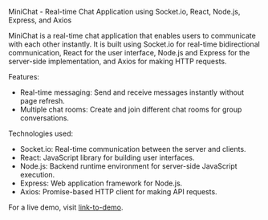 MiniChat - Real-time Chat Application using Socket.io, React, Node.js, Express, and Axios

MiniChat is a real-time chat application that enables users to communicate with each other instantly. It is built using Socket.io for real-time bidirectional communication, React for the user interface, Node.js and Express for the server-side implementation, and Axios for making HTTP requests.

Features:
- Real-time messaging: Send and receive messages instantly without page refresh.
- Multiple chat rooms: Create and join different chat rooms for group conversations.

Technologies used:
- Socket.io: Real-time communication between the server and clients.
- React: JavaScript library for building user interfaces.
- Node.js: Backend runtime environment for server-side JavaScript execution.
- Express: Web application framework for Node.js.
- Axios: Promise-based HTTP client for making API requests.



For a live demo, visit [link-to-demo](https://clever-chaja-38768f.netlify.app/).

